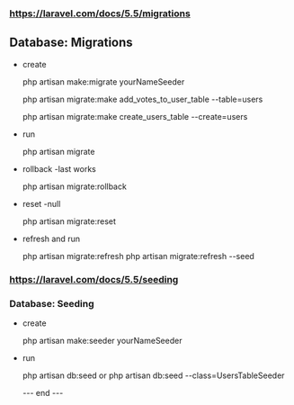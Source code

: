 ### https://laravel.com/docs/5.5/migrations
## Database: Migrations
- create

    php artisan make:migrate yourNameSeeder

    php artisan migrate:make add_votes_to_user_table --table=users

    php artisan migrate:make create_users_table --create=users

- run

    php artisan migrate

- rollback -last works

    php artisan migrate:rollback

- reset -null

    php artisan migrate:reset

- refresh and run

    php artisan migrate:refresh
    php artisan migrate:refresh --seed


### https://laravel.com/docs/5.5/seeding
### Database: Seeding
- create

    php artisan make:seeder yourNameSeeder

- run

    php artisan db:seed
    or
    php artisan db:seed --class=UsersTableSeeder







    --- end ---